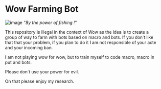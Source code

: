 # Wow Farming Bot
![image](https://user-images.githubusercontent.com/20149493/106492349-1d1afc80-64b8-11eb-9f2b-70248159b3ea.png)
_"By the power of fishing !"_

This repository is illegal in the context of Wow as the idea is to create a group of way to farm with bots based on macro and bots.
If you don't like that that your problem, if you plan to do it I am not responsible of your acte and your incoming ban.

I am not playing wow for wow, but to train myself to code macro, macro in put and bots. 

Please don't use your power for evil.

On that please enjoy my research.
